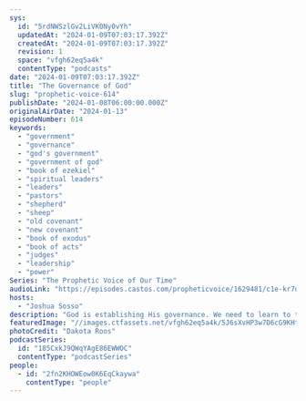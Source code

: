 ```yaml
---
sys:
  id: "5rdNWSzlGv2LiVK0Ny0vYh"
  updatedAt: "2024-01-09T07:03:17.392Z"
  createdAt: "2024-01-09T07:03:17.392Z"
  revision: 1
  space: "vfgh62eq5a4k"
  contentType: "podcasts"
date: "2024-01-09T07:03:17.392Z"
title: "The Governance of God"
slug: "prophetic-voice-614"
publishDate: "2024-01-08T06:00:00.000Z"
originalAirDate: "2024-01-13"
episodeNumber: 614
keywords:
  - "government"
  - "governance"
  - "god's government"
  - "government of god"
  - "book of ezekiel"
  - "spiritual leaders"
  - "leaders"
  - "pastors"
  - "shepherd"
  - "sheep"
  - "old covenant"
  - "new covenant"
  - "book of exodus"
  - "book of acts"
  - "judges"
  - "leadership"
  - "power"
Series: "The Prophetic Voice of Our Time"
audioLink: "https://episodes.castos.com/propheticvoice/1629481/c1e-kr7u49nozfx727o-o8rw826oixkd-3vjk3y.mp3"
hosts:
  - "Joshua Sosso"
description: "God is establishing His governance. We need to learn to take on His way's of doing things in every area of our life. We have to be the ones to yield to God, He will not yield to us. In the Kingdom of God, leaders of all are servants of all, we see that in Jesus. We need to build each other up to be even greater than we ever were."
featuredImage: "//images.ctfassets.net/vfgh62eq5a4k/5J6sXvHP3w7D6cG9KHto4k/72f18076435a34158ae23ccec678a301/dakota-roos-u7ldh_tgH3s-unsplash__1_.jpg"
photoCredit: "Dakota Roos"
podcastSeries:
  id: "185CxkJ9QWqYAgE86EWWOC"
  contentType: "podcastSeries"
people:
  - id: "2fn2KHOWEow0K6EqCkaywa"
    contentType: "people"
---
```


